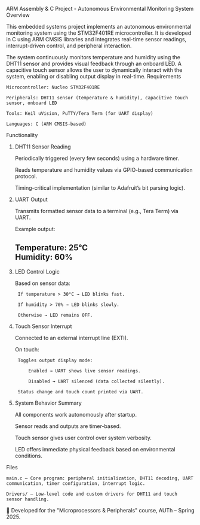 ARM Assembly & C Project - Autonomous Environmental Monitoring System
Overview

This embedded systems project implements an autonomous environmental monitoring system using the STM32F401RE microcontroller. It is developed in C using ARM CMSIS libraries and integrates real-time sensor readings, interrupt-driven control, and peripheral interaction.

The system continuously monitors temperature and humidity using the DHT11 sensor and provides visual feedback through an onboard LED. A capacitive touch sensor allows the user to dynamically interact with the system, enabling or disabling output display in real-time.
Requirements

    Microcontroller: Nucleo STM32F401RE

    Peripherals: DHT11 sensor (temperature & humidity), capacitive touch sensor, onboard LED

    Tools: Keil uVision, PuTTY/Tera Term (for UART display)

    Languages: C (ARM CMSIS-based)

Functionality
1. DHT11 Sensor Reading

    Periodically triggered (every few seconds) using a hardware timer.

    Reads temperature and humidity values via GPIO-based communication protocol.

    Timing-critical implementation (similar to Adafruit’s bit parsing logic).

2. UART Output

    Transmits formatted sensor data to a terminal (e.g., Tera Term) via UART.

    Example output:

    Temperature: 25°C  
    Humidity: 60%  
    --------------------

3. LED Control Logic

    Based on sensor data:

        If temperature > 30°C → LED blinks fast.

        If humidity > 70% → LED blinks slowly.

        Otherwise → LED remains OFF.

4. Touch Sensor Interrupt

    Connected to an external interrupt line (EXTI).

    On touch:

        Toggles output display mode:

            Enabled → UART shows live sensor readings.

            Disabled → UART silenced (data collected silently).

        Status change and touch count printed via UART.

5. System Behavior Summary

    All components work autonomously after startup.

    Sensor reads and outputs are timer-based.

    Touch sensor gives user control over system verbosity.

    LED offers immediate physical feedback based on environmental conditions.

Files

    main.c – Core program: peripheral initialization, DHT11 decoding, UART communication, timer configuration, interrupt logic.

    Drivers/ – Low-level code and custom drivers for DHT11 and touch sensor handling.

📌 Developed for the "Microprocessors & Peripherals" course, AUTh – Spring 2025.
